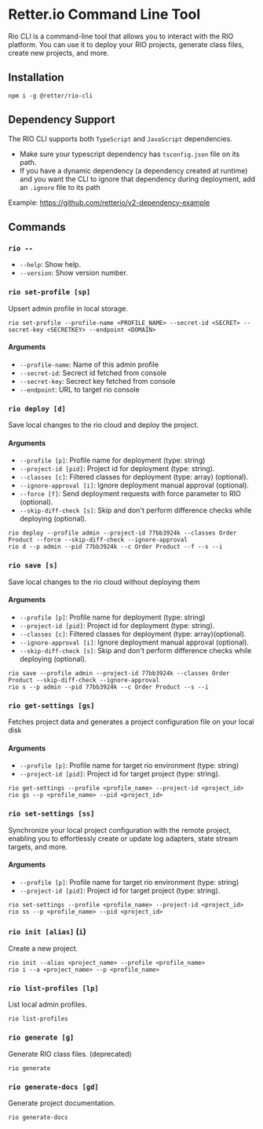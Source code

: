 # Retter.io Command Line Tool

Rio CLI is a command-line tool that allows you to interact with the RIO platform. You can use it to deploy your RIO projects, generate class files, create new projects, and more.

## Installation

```shell
npm i -g @retter/rio-cli
```

## Dependency Support

The RIO CLI supports both `TypeScript` and `JavaScript` dependencies. 

 - Make sure your typescript dependency has `tsconfig.json` file on its path.  
 - If you have a dynamic dependency (a dependency created at runtime) and you want the CLI to ignore that dependency during deployment, add an `.ignore` file to its path

Example: https://github.com/retterio/v2-dependency-example

## Commands

### `rio --`
* `--help`: Show help.
* `--version`: Show version number.

### `rio set-profile [sp]`

Upsert admin profile in local storage.

```shell
rio set-profile --profile-name <PROFILE_NAME> --secret-id <SECRET> --secret-key <SECRETKEY> --endpoint <DOMAIN>
```

#### Arguments

* `--profile-name`: Name of this admin profile
* `--secret-id`: Secrect id fetched from console
* `--secret-key`: Secrect key fetched from console
* `--endpoint`: URL to target rio console

### `rio deploy [d]`

Save local changes to the rio cloud and deploy the project.

#### Arguments

* `--profile [p]`: Profile name for deployment (type: string)
* `--project-id [pid]`: Project id for deployment (type: string).
* `--classes [c]`: Filtered classes for deployment (type: array) (optional).
* `--ignore-approval [i]`: Ignore deployment manual approval (optional).
* `--force [f]`: Send deployment requests with force parameter to RIO (optional).
* `--skip-diff-check [s]`: Skip and don't perform difference checks while deploying (optional).

```shell
rio deploy --profile admin --project-id 77bb3924k --classes Order Product --force --skip-diff-check --ignore-approval
rio d --p admin --pid 77bb3924k --c Order Product --f --s --i
```

### `rio save [s]`

Save local changes to the rio cloud without deploying them

#### Arguments
* `--profile [p]`: Profile name for deployment (type: string)
* `--project-id [pid]`: Project id for deployment (type: string).
* `--classes [c]`: Filtered classes for deployment (type: array)(optional).
* `--ignore-approval [i]`: Ignore deployment manual approval (optional).
* `--skip-diff-check [s]`: Skip and don't perform difference checks while deploying (optional).

```shell
rio save --profile admin --project-id 77bb3924k --classes Order Product --skip-diff-check --ignore-approval
rio s --p admin --pid 77bb3924k --c Order Product --s --i
```

### `rio get-settings [gs]`
Fetches project data and generates a project configuration file on your local disk
#### Arguments
* `--profile [p]`: Profile name for target rio environment (type: string)
* `--project-id [pid]`: Project id for target project (type: string).

```shell
rio get-settings --profile <profile_name> --project-id <project_id>
rio gs --p <profile_name> --pid <project_id>
```
### `rio set-settings [ss]`

Synchronize your local project configuration with the remote project, enabling you to effortlessly create or update log adapters, state stream targets, and more.

#### Arguments
* `--profile [p]`: Profile name for target rio environment (type: string)
* `--project-id [pid]`: Project id for target project (type: string).

```shell
rio set-settings --profile <profile_name> --project-id <project_id>
rio ss --p <profile_name> --pid <project_id>
```

### `rio init [alias]` (`i`)

Create a new project.
```shell
rio init --alias <project_name> --profile <profile_name>
rio i --a <project_name> --p <profile_name>

```
### `rio list-profiles [lp]`

List local admin profiles.
```shell
rio list-profiles
```
### `rio generate [g]`

Generate RIO class files. (deprecated)
```shell
rio generate
```
### `rio generate-docs [gd]`

Generate project documentation.
```shell
rio generate-docs
```